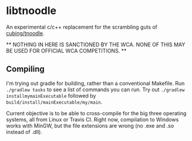 libtnoodle
==========

An experimental c/c++ replacement for the scrambling guts of
[cubing/tnoodle](https://github.com/cubing/tnoodle).

** NOTHING IN HERE IS SANCTIONED BY THE WCA. NONE OF THIS MAY
BE USED FOR OFFICIAL WCA COMPETITIONS. **

## Compiling

I'm trying out gradle for building, rather than a conventional
Makefile. Run `./gradlew tasks` to see a list of commands you
can run. Try out `./gradlew installmymainExecutable` followed
by `build/install/mainExecutable/my/main`.

Current objective is to be able to cross-compile for the big
three operating systems, all from Linux or Travis CI. Right
now, compilation to Windows works with MinGW, but the file
extensions are wrong (no .exe and .so instead of .dll).

